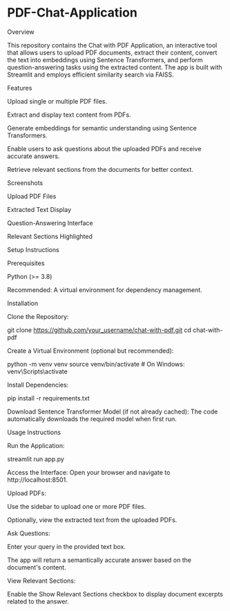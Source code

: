 # PDF-Chat-Application
Overview

This repository contains the Chat with PDF Application, an interactive tool that allows users to upload PDF documents, extract their content, convert the text into embeddings using Sentence Transformers, and perform question-answering tasks using the extracted content. The app is built with Streamlit and employs efficient similarity search via FAISS.

Features

Upload single or multiple PDF files.

Extract and display text content from PDFs.

Generate embeddings for semantic understanding using Sentence Transformers.

Enable users to ask questions about the uploaded PDFs and receive accurate answers.

Retrieve relevant sections from the documents for better context.

Screenshots

Upload PDF Files


Extracted Text Display


Question-Answering Interface


Relevant Sections Highlighted


Setup Instructions

Prerequisites

Python (>= 3.8)

Recommended: A virtual environment for dependency management.

Installation

Clone the Repository:

git clone https://github.com/your_username/chat-with-pdf.git
cd chat-with-pdf

Create a Virtual Environment (optional but recommended):

python -m venv venv
source venv/bin/activate  # On Windows: venv\Scripts\activate

Install Dependencies:

pip install -r requirements.txt

Download Sentence Transformer Model (if not already cached):
The code automatically downloads the required model when first run.

Usage Instructions

Run the Application:

streamlit run app.py

Access the Interface:
Open your browser and navigate to http://localhost:8501.

Upload PDFs:

Use the sidebar to upload one or more PDF files.

Optionally, view the extracted text from the uploaded PDFs.

Ask Questions:

Enter your query in the provided text box.

The app will return a semantically accurate answer based on the document's content.

View Relevant Sections:

Enable the Show Relevant Sections checkbox to display document excerpts related to the answer.

